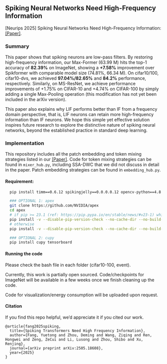 ## Spiking Neural Networks Need High-Frequency Information

[Neurips 2025] Spiking Neural Networks Need High-Frequency Information: [[Paper]](https://arxiv.org/abs/2505.18608). 
  
### Summary

This paper shows that spiking neurons are low-pass filters. By restoring high-frequency information, our Max-Former (63.99 M) hits the top-1 accuracy of **82.39%** on ImageNet, showing a **+7.58%** improvement over Spikformer with comparable model size (74.81%, 66.34 M). On cifar10/100, cifar10-dvs, we achieved **97.04%/82.65%** and **84.2%** performance, respectively. Similarly, on MS-ResNet, we achieve performance improvements of +1.75% on CIFAR-10 and +4.74% on CIFAR-100 by simply adding a single Max-Pooling operation (this modification has not yet been included in the arXiv version). 

This paper also explains why LIF performs better than IF from a frequency domain perspective, that is, LIF neurons can retain more high-frequency information than IF neurons. We hope this simple yet effective solution inspires future research to explore the distinctive nature of spiking neural networks, beyond the established practice in standard deep learning.

### Implementation

This repository includes all the patch embedding and token mixing strategies listed in our [[Paper]](https://arxiv.org/abs/2505.18608). Code for token mixing strategies can be found in ``mixer_hub.py``, including SSA-DWC that we did not discuss in detail in the paper. Patch embedding strategies can be found in ``embedding_hub.py``.

#### Requirement:

```bash
  pip install timm==0.6.12 spikingjelly==0.0.0.0.12 opencv-python==4.8.1.78 wandb einops PyYAML Pillow six torch

  ### OPTIONAL 1: apex
  git clone https://github.com/NVIDIA/apex
  cd apex
  # if pip >= 23.1 (ref: https://pip.pypa.io/en/stable/news/#v23-1) which supports multiple `--config-settings` with the same key... 
  pip install -v --disable-pip-version-check --no-cache-dir --no-build-isolation --config-settings "--build-option=--cpp_ext" --config-settings "--build-option=--cuda_ext" ./
  # otherwise
  pip install -v --disable-pip-version-check --no-cache-dir --no-build-isolation --global-option="--cpp_ext" --global-option="--cuda_ext" ./

  ### OPTIONAL 2: cupy
  pip install cupy tensorboard
```

#### Running the code

Please check the bash file in each folder (cifar10-100, event). 

Currently, this work is partially open sourced.  Code/checkpoints for ImageNet will be available in a few weeks once we finish cleaning up the code.

Code for visualization/energy consumption will be uploaded upon request. 




#### Citation

If you find this repo helpful, we’d appreciate it if you cited our work.

```
@article{fang2025spiking,
  title={Spiking Transformers Need High Frequency Information},
  author={Fang, Yuetong and Zhou, Deming and Wang, Ziqing and Ren, Hongwei and Zeng, ZeCui and Li, Lusong and Zhou, Shibo and Xu, Renjing},
  journal={arXiv preprint arXiv:2505.18608},
  year={2025}
}
```

